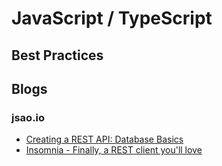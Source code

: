 # JavaScript / TypeScript

## Best Practices

## Blogs

### jsao.io

- <a href="https://jsao.io/2018/03/creating-a-rest-api-database-basics/" target="_blank">Creating a REST API: Database Basics</a>
- <a href="https://insomnia.rest/" target="_blank">Insomnia - Finally, a REST client you'll love</a>
